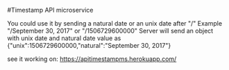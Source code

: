 #Timestamp API microservice

You could use it by sending a natural date or an unix date after "/"
Example "/September 30, 2017" or "/1506729600000"
Server will send an object with unix date and natural date value as
{"unix":1506729600000,"natural":"September 30, 2017"}

see it working on: https://apitimestampms.herokuapp.com/



